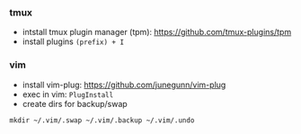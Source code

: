 ### tmux

* intstall tmux plugin manager (tpm): https://github.com/tmux-plugins/tpm
* install plugins `(prefix) + I`

### vim

* install vim-plug: https://github.com/junegunn/vim-plug
* exec in vim: `PlugInstall`
* create dirs for backup/swap
```
mkdir ~/.vim/.swap ~/.vim/.backup ~/.vim/.undo
```
